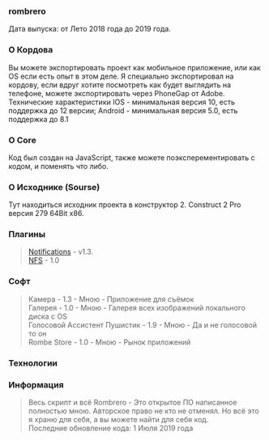 ### rombrero
Дата выпуска: от Лето 2018 года до 2019 года. 
### О Кордова
Вы можете экспортировать проект как мобильное приложение, или как OS если есть опыт в этом деле. Я специально экспортировал на кордову, если вдруг хотите посмотреть как будет выглядить на телефоне, можете экспортировать через PhoneGap от Adobe. Технические характеристики IOS - минимальная версия 10, есть поддержка до 12 версии; Android - минимальная версия 5.0, есть поддержка до 8.1
### О Core
Код был создан на JavaScript, также можете поэксперементировать с кодом, и поменять что либо.
### О Исходнике (Sourse)
Тут находиться исходник проекта в конструктор 2. Construct 2 Pro версия 279 64Bit x86. 
### Плагины
> [Notifications](https://www.construct.net/en/forum/extending-construct-2/addons-29/plugin-notifications-v1-3-62558) - v1.3.    
> [NFS](https://www.construct.net/en/forum/extending-construct-2/addons-29/nfc-plugin-90863#forumPost709917) - 1.0
### Софт
> Камера - 1.3 - Мною - Приложение для съёмок  
> Галерея - 1.0 - Мною - Галерея всех изображений локального диска с OS   
> Голосовой Ассистент Пушистик - 1.9 - Мною - Да и не голосовой то он  
> Rombe Store - 1.0 - Мною - Рынок приложений  
> 

### Технологии

### Информация
> Весь скрипт и всё Rombrero - Это открытое ПО написанное полностью мною. Авторское право не кто не отменял. Но всё это я храню для себя, а вы можете найти для себя код.   
> Последние обновление кода: 1 Июля 2019 года
